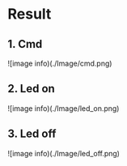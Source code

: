 
# Result

## 1. Cmd

![image info)(./Image/cmd.png)

## 2. Led on

![image info)(./Image/led_on.png)

## 3. Led off

![image info)(./Image/led_off.png)